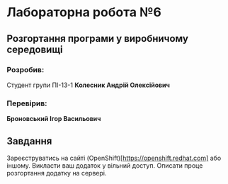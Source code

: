 # Лабораторна робота №6

## Розгортання програми у виробничому середовищі

### Розробив:

Студент групи ПІ-13-1 **Колесник Андрій Олексійович**


### Перевірив:

**Броновський Ігор Васильович**


## Завдання

Зареєструватись на сайті (OpenShift)[https://openshift.redhat.com] або іншому. Викласти ваш додаток у вільний доступ. Описати проце розгортання додатку на сервері. 
